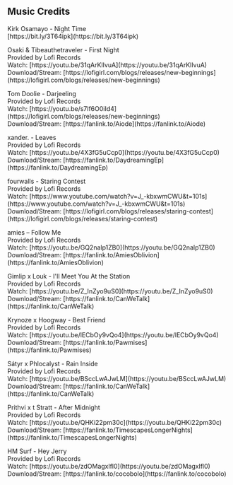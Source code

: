 ## Music Credits

<p>Kirk Osamayo - Night Time<br>
[https://bit.ly/3T64ipk](https://bit.ly/3T64ipk)</p>

<p>Osaki & Tibeauthetraveler - First Night<br>
Provided by Lofi Records<br>
Watch: [https://youtu.be/31qArKlIvuA](https://youtu.be/31qArKlIvuA)<br>
Download/Stream: [https://lofigirl.com/blogs/releases/new-beginnings](https://lofigirl.com/blogs/releases/new-beginnings)</p>

<p>Tom Doolie - Darjeeling<br>
Provided by Lofi Records<br>
Watch: [https://youtu.be/s7lf6O0iId4](https://lofigirl.com/blogs/releases/new-beginnings)<br>
Download/Stream: [https://fanlink.to/Aiode](https://fanlink.to/Aiode)</p>

<p>xander. - Leaves<br>
Provided by Lofi Records<br>
Watch: [https://youtu.be/4X3fG5uCcp0](https://youtu.be/4X3fG5uCcp0)<br>
Download/Stream: [https://fanlink.to/DaydreamingEp](https://fanlink.to/DaydreamingEp)</p>

<p>fourwalls - Staring Contest<br>
Provided by Lofi Records<br>
Watch: [https://www.youtube.com/watch?v=J_-kbxwmCWU&t=101s](https://www.youtube.com/watch?v=J_-kbxwmCWU&t=101s)<br>
Download/Stream: [https://lofigirl.com/blogs/releases/staring-contest](https://lofigirl.com/blogs/releases/staring-contest)</p>

<p>amies – Follow Me<br>
Provided by Lofi Records<br>
Watch: [https://youtu.be/GQ2nalp1ZB0](https://youtu.be/GQ2nalp1ZB0)<br>
Download/Stream: [https://fanlink.to/AmiesOblivion](https://fanlink.to/AmiesOblivion)</p>

<p>Gimlip x Louk - I'll Meet You At the Station<br>
Provided by Lofi Records<br>
Watch: [https://youtu.be/Z_InZyo9uS0](https://youtu.be/Z_InZyo9uS0)<br>
Download/Stream: [https://fanlink.to/CanWeTalk](https://fanlink.to/CanWeTalk)</p>

<p>Krynoze x Hoogway - Best Friend<br>
Provided by Lofi Records<br>
Watch: [https://youtu.be/lECbOy9vQo4](https://youtu.be/lECbOy9vQo4)<br>
Download/Stream: [https://fanlink.to/Pawmises](https://fanlink.to/Pawmises)</p>

<p>Sátyr x Phlocalyst - Rain Inside<br>
Provided by Lofi Records<br>
Watch: [https://youtu.be/BSccLwAJwLM](https://youtu.be/BSccLwAJwLM)<br>
Download/Stream: [https://fanlink.to/CanWeTalk](https://fanlink.to/CanWeTalk)</p>

<p>Prithvi x t Stratt - After Midnight<br>
Provided by Lofi Records<br>
Watch: [https://youtu.be/QHKi22pm30c](https://youtu.be/QHKi22pm30c)<br>
Download/Stream: [https://fanlink.to/TimescapesLongerNights](https://fanlink.to/TimescapesLongerNights)</p>

<p>HM Surf - Hey Jerry<br>
Provided by Lofi Records<br>
Watch: [https://youtu.be/zdOMagxlfl0](https://youtu.be/zdOMagxlfl0)<br>
Download/Stream: [https://fanlink.to/cocobolo](https://fanlink.to/cocobolo)</p>